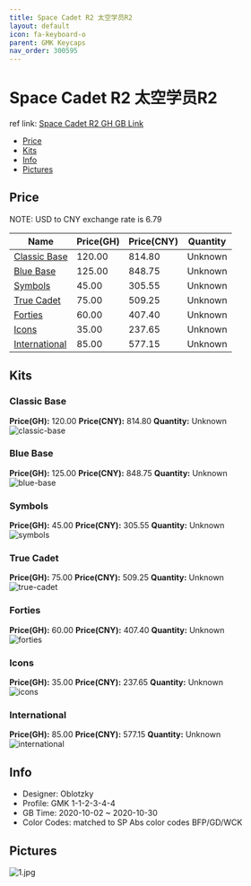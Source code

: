 ```yaml
---
title: Space Cadet R2 太空学员R2
layout: default
icon: fa-keyboard-o
parent: GMK Keycaps
nav_order: 300595
---
```


# Space Cadet R2 太空学员R2

ref link: [Space Cadet R2 GH GB Link]()  
* [Price](#price)  
* [Kits](#kits)  
* [Info](#info)  
* [Pictures](#pictures)  


## Price  

NOTE: USD to CNY exchange rate is 6.79

| Name          | Price(GH)    |  Price(CNY) | Quantity |
| ------------- | ------------ |  ---------- | -------- |
|[Classic Base](#classic-base)|120.00|814.80|Unknown|
|[Blue Base](#blue-base)|125.00|848.75|Unknown|
|[Symbols](#symbols)|45.00|305.55|Unknown|
|[True Cadet](#true-cadet)|75.00|509.25|Unknown|
|[Forties](#forties)|60.00|407.40|Unknown|
|[Icons](#icons)|35.00|237.65|Unknown|
|[International](#international)|85.00|577.15|Unknown|


## Kits  
### Classic Base  
**Price(GH):** 120.00    **Price(CNY):** 814.80    **Quantity:** Unknown  
<img src="{{ 'assets/images/gmk-keycaps/spacecadetr2/kits_pics/classic-base.jpg' | relative_url }}" alt="classic-base" class="image featured">

### Blue Base  
**Price(GH):** 125.00    **Price(CNY):** 848.75    **Quantity:** Unknown  
<img src="{{ 'assets/images/gmk-keycaps/spacecadetr2/kits_pics/blue-base.jpg' | relative_url }}" alt="blue-base" class="image featured">

### Symbols  
**Price(GH):** 45.00    **Price(CNY):** 305.55    **Quantity:** Unknown  
<img src="{{ 'assets/images/gmk-keycaps/spacecadetr2/kits_pics/symbols.jpg' | relative_url }}" alt="symbols" class="image featured">

### True Cadet  
**Price(GH):** 75.00    **Price(CNY):** 509.25    **Quantity:** Unknown  
<img src="{{ 'assets/images/gmk-keycaps/spacecadetr2/kits_pics/true-cadet.jpg' | relative_url }}" alt="true-cadet" class="image featured">

### Forties  
**Price(GH):** 60.00    **Price(CNY):** 407.40    **Quantity:** Unknown  
<img src="{{ 'assets/images/gmk-keycaps/spacecadetr2/kits_pics/forties.jpg' | relative_url }}" alt="forties" class="image featured">

### Icons  
**Price(GH):** 35.00    **Price(CNY):** 237.65    **Quantity:** Unknown  
<img src="{{ 'assets/images/gmk-keycaps/spacecadetr2/kits_pics/icons.jpg' | relative_url }}" alt="icons" class="image featured">

### International  
**Price(GH):** 85.00    **Price(CNY):** 577.15    **Quantity:** Unknown  
<img src="{{ 'assets/images/gmk-keycaps/spacecadetr2/kits_pics/international.jpg' | relative_url }}" alt="international" class="image featured">


## Info  
* Designer: Oblotzky  
* Profile: GMK 1-1-2-3-4-4  
* GB Time: 2020-10-02 ~ 2020-10-30  
* Color Codes: matched to SP Abs color codes BFP/GD/WCK


## Pictures  
<img src="{{ 'assets/images/gmk-keycaps/spacecadetr2/rendering_pics/1.jpg' | relative_url }}" alt="1.jpg" class="image featured">
